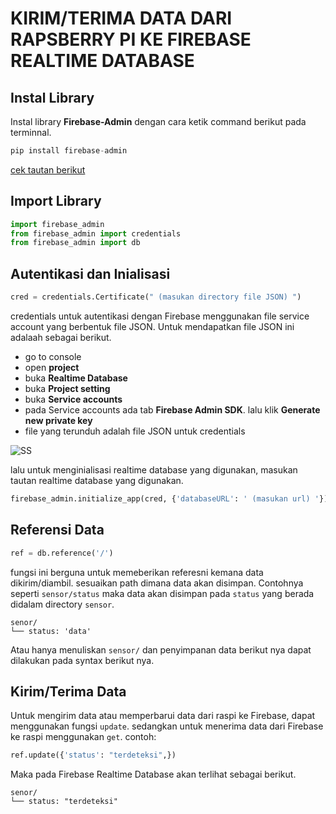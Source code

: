 # KIRIM/TERIMA DATA DARI RAPSBERRY PI KE FIREBASE REALTIME DATABASE

## Instal Library
Instal library **Firebase-Admin** dengan cara ketik command berikut pada terminnal.
```python
pip install firebase-admin
```
[cek tautan berikut](https://pypi.org/project/firebase-admin/)

## Import Library
```python
import firebase_admin
from firebase_admin import credentials
from firebase_admin import db
```
## Autentikasi dan Inialisasi
```python
cred = credentials.Certificate(" (masukan directory file JSON) ")
```
credentials untuk autentikasi dengan Firebase menggunakan file service account yang berbentuk file JSON.
Untuk mendapatkan file JSON ini adalaah sebagai berikut.

- go to console
- open **project**
- buka **Realtime Database**
- buka **Project setting**
- buka **Service accounts**
- pada Service accounts ada tab **Firebase Admin SDK**. lalu klik **Generate new private key**
- file yang terunduh adalah file JSON untuk credentials

![SS](https://imgur.com/a/cFJwyEM)

lalu untuk menginialisasi realtime database yang digunakan, masukan tautan realtime database yang digunakan.
```python
firebase_admin.initialize_app(cred, {'databaseURL': ' (masukan url) '})
```
## Referensi Data
```python
ref = db.reference('/')
```
fungsi ini berguna untuk memeberikan referesni kemana data dikirim/diambil. sesuaikan path dimana data akan disimpan. Contohnya seperti `sensor/status` maka data akan disimpan pada `status` yang berada didalam directory `sensor`.
```
senor/
└── status: 'data'
```
Atau hanya menuliskan `sensor/` dan penyimpanan data berikut nya dapat dilakukan pada syntax berikut nya.
## Kirim/Terima Data
Untuk mengirim data atau memperbarui data dari raspi ke Firebase, dapat menggunakan fungsi `update`. sedangkan untuk menerima data dari Firebase ke raspi menggunakan `get`. contoh:
```python
ref.update({'status': "terdeteksi",})
```
Maka pada Firebase Realtime Database akan terlihat sebagai berikut.
```
senor/
└── status: "terdeteksi"
```
